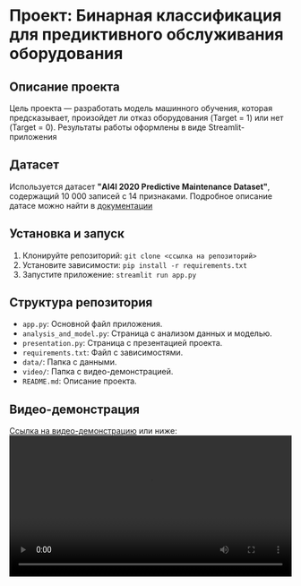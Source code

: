 # Проект: Бинарная классификация для предиктивного обслуживания оборудования
## Описание проекта
Цель проекта — разработать модель машинного обучения, которая
предсказывает, произойдет ли отказ оборудования (Target = 1) или нет
(Target = 0). Результаты работы оформлены в виде Streamlit-приложения
## Датасет
Используется датасет **"AI4I 2020 Predictive Maintenance Dataset"**,
содержащий 10 000 записей с 14 признаками. Подробное описание датасе
можно найти в [документации](https://archive.ics.uci.edu/dataset/601/predictive+maintenance+data)
## Установка и запуск
1. Клонируйте репозиторий:
`git clone <ссылка на репозиторий>`
2. Установите зависимости:
`pip install -r requirements.txt`
3. Запустите приложение:
`streamlit run app.py`
## Структура репозитория
- `app.py`: Основной файл приложения.
- `analysis_and_model.py`: Страница с анализом данных и моделью.
- `presentation.py`: Страница с презентацией проекта.
- `requirements.txt`: Файл с зависимостями.
- `data/`: Папка с данными.
- `video/`: Папка с видео-демонстрацией.
- `README.md`: Описание проекта.
## Видео-демонстрация
[Ссылка на видео-демонстрацию](video/demo.mp4) или ниже:
<video src="video/demo.mp4" controls width="100%"></video>

